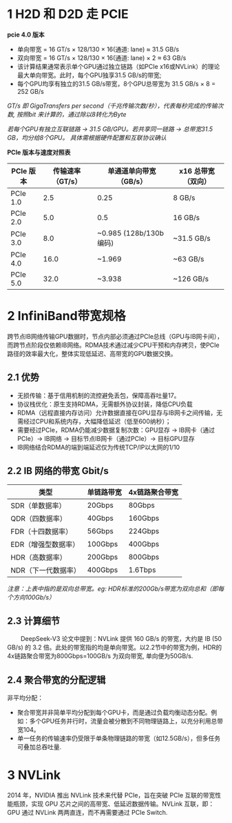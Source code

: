 # 1 H2D 和 D2D 走 PCIE

**pcie 4.0 版本**

- 单向带宽 = 16 GT/s × 128/130 × 16(通道: lane) ≈ 31.5 GB/s
- 双向带宽 = 16 GT/s × 128/130 × 16(通道: lane) × 2 ≈ 63 GB/s
- 该计算结果通常表示单个GPU通过独立链路（如PCIe x16或NVLink）的理论最大单向带宽。此时，每个GPU独享31.5 GB/s的带宽;
- 每个GPU均享有独立的31.5 GB/s带宽，8个GPU总带宽为 31.5 GB/s × 8 = 252 GB/s

*GT/s 即 GigaTransfers per second（千兆传输次数/秒），代表每秒完成的传输次数, 按照bit 来计算的，通过除以8转化为Byte* <br>

*若每个GPU有独立互联链路 → 31.5 GB/GPU。若共享同一链路 → 总带宽31.5 GB，均分给8个GPU。 具体需根据硬件配置和互联协议确认* <br>

**PCIe 版本与速度对照表**

| PCIe 版本   | 传输速率（GT/s） | 单通道单向带宽（GB/s）                 | x16 总带宽（双向） |
|------------|------------------|---------------------------------------|--------------------|
| PCIe 1.0   | 2.5              | 0.25                                  | 8 GB/s             |
| PCIe 2.0   | 5.0              | 0.5                                   | 16 GB/s            |
| PCIe 3.0   | 8.0              | ~0.985 (128b/130b 编码)               | ~31.5 GB/s         |
| PCIe 4.0   | 16.0             | ~1.969                                | ~63 GB/s           |
| PCIe 5.0   | 32.0             | ~3.938                                | ~126 GB/s          |


# 2 InfiniBand带宽规格

跨节点IB网络传输GPU数据时，节点内部必须通过PCIe总线（GPU与IB网卡间），而跨节点阶段仅依赖IB网络。RDMA技术通过减少CPU干预和内存拷贝，使PCIe路径的效率最大化，整体实现低延迟、高带宽的GPU数据交换。

## 2.1 优势
- 无损传输：基于信用机制的流控避免丢包，保障高吞吐量17。
- 协议栈优化：原生支持RDMA，无需额外协议封装，降低CPU负载
- RDMA（远程直接内存访问）允许数据直接在GPU显存与IB网卡之间传输，无需经过CPU和系统内存，大幅降低延迟（低至600纳秒）；
- 需要经过PCIe，RDMA仍能减少数据复制次数：GPU显存 → IB网卡（通过PCIe）→ IB网络 → 目标节点IB网卡（通过PCIe）→ 目标GPU显存
- IB网络结合RDMA的端到端延迟仅为传统TCP/IP以太网的1/10

## 2.2 IB 网络的带宽 Gbit/s
| 类型       | 单链路带宽   | 4x链路聚合带宽 |
|------------|--------------|----------------|
| SDR（单数据率） | 20Gbps       | 80Gbps         |
| QDR（四数据率） | 40Gbps       | 160Gbps        |
| FDR（十四数据率） | 56Gbps       | 224Gbps        |
| EDR（增强型数据率） | 100Gbps      | 400Gbps        |
| HDR（高数据率） | 200Gbps      | 800Gbps        |
| NDR（下一代数据率） | 400Gbps      | 1.6Tbps        |

*注意：上表中指的是双向总带宽。eg: HDR标准的200Gb/s带宽为双向总和（即每个方向100Gb/s）*

## 2.3 计算细节

&nbsp;&nbsp;&nbsp;&nbsp;&nbsp;&nbsp;&nbsp;&nbsp;DeepSeek-V3 论文中提到：NVLink 提供 160 GB/s 的带宽，大约是 IB (50 GB/s) 的 3.2 倍。此处的带宽指的均是单向带宽。以2.2节中的带宽为例，HDR的4x链路聚合带宽为800Gbps=100GB/s 为双向带宽, 单向便为50GB/s. <br>

## 2.4 聚合带宽的分配逻辑
非平均分配：
- 聚合带宽并非简单平均分配到每个GPU卡，而是通过负载均衡动态分配。例如：多个GPU任务并行时，流量会被分散到不同物理链路上，以充分利用总带宽104。<br>
- 单一任务的传输速率仍受限于单条物理链路的带宽（如12.5GB/s），但多任务可叠加总吞吐量. <br>

# 3 NVLink
2014 年，NVIDIA 推出 NVLink 技术来代替 PCIe，旨在突破 PCIe 互联的带宽性能瓶颈，实现 GPU 芯片之间的高带宽、低延迟数据传输。NVLink 互联，即：GPU 通过 NVLink 两两直连，而不再需要通过 PCIe Switch.


